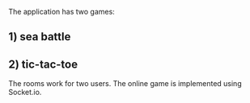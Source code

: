 The application has two games:
## 1) sea battle
## 2) tic-tac-toe
The rooms work for two users. The online game is implemented using Socket.io.
